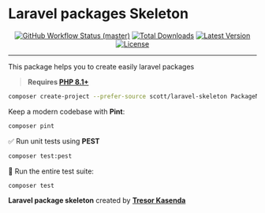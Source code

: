 # Laravel packages Skeleton
<p align="center">
    <p align="center">
        <a href="https://github.com/Tresor-Kasenda/laravel-skeleton/actions"><img alt="GitHub Workflow Status (master)" src="https://github.com/nunomaduro/skeleton-php/actions/workflows/tests.yml/badge.svg"></a>
        <a href="https://packagist.org/packages/scott/laravel-skeleton"><img alt="Total Downloads" src="https://img.shields.io/packagist/dt/nunomaduro/skeleton-php"></a>
        <a href="https://packagist.org/packages/scott/laravel-skeleton"><img alt="Latest Version" src="https://img.shields.io/packagist/v/nunomaduro/skeleton-php"></a>
        <a href="https://packagist.org/packages/scott/laravel-skeleton"><img alt="License" src="https://img.shields.io/packagist/l/nunomaduro/skeleton-php"></a>
    </p>
</p>


------
This package helps you to create easily laravel packages

> **Requires [PHP 8.1+](https://php.net/releases/)**


```bash
composer create-project --prefer-source scott/laravel-skeleton PackageName
```

 Keep a modern codebase with **Pint**:
```bash
composer pint
```

✅ Run unit tests using **PEST**
```bash
composer test:pest
```

🚀 Run the entire test suite:
```bash
composer test
```

**Laravel package skeleton** created by **[Tresor Kasenda](https://twitter.com/TresorKasenda)**
